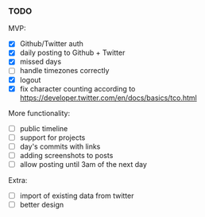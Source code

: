 ### TODO

MVP:
- [x] Github/Twitter auth
- [x] daily posting to Github + Twitter
- [x] missed days
- [ ] handle timezones correctly
- [x] logout
- [x] fix character counting according to https://developer.twitter.com/en/docs/basics/tco.html

More functionality:
- [ ] public timeline
- [ ] support for projects
- [ ] day's commits with links
- [ ] adding screenshots to posts
- [ ] allow posting until 3am of the next day

Extra:
- [ ] import of existing data from twitter
- [ ] better design